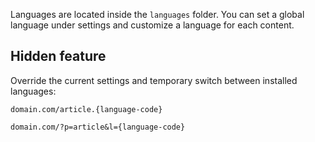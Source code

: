 Languages are located inside the `languages` folder. You can set a global language under settings and customize a language for each content.


Hidden feature
--------------

Override the current settings and temporary switch between installed languages:

```
domain.com/article.{language-code}
```

```
domain.com/?p=article&l={language-code}
```